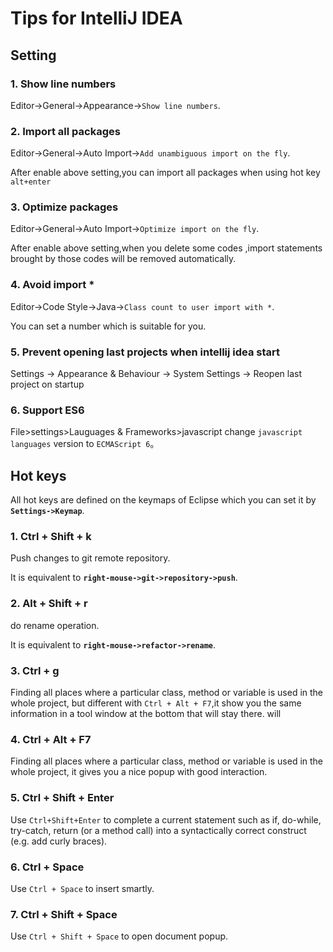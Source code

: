 # Tips for IntelliJ IDEA
## Setting

### 1. Show line numbers
Editor->General->Appearance->`Show line numbers`.

### 2. Import all packages
Editor->General->Auto Import->`Add unambiguous import on the fly`.

After enable above setting,you can import all packages when using hot key `alt+enter`

### 3. Optimize packages
Editor->General->Auto Import->`Optimize import on the fly`.

After enable above setting,when you delete some codes ,import statements brought by those codes will be removed automatically.

### 4. Avoid  import *
Editor->Code Style->Java->`Class count to user import with *`.

You can set a number which is suitable for you.

### 5. Prevent opening last projects when intellij idea start
Settings -> Appearance & Behaviour -> System Settings -> Reopen last project on startup

### 6. Support ES6
File>settings>Lauguages & Frameworks>javascript
change `javascript languages` version to `ECMAScript 6`。

## Hot keys

All hot keys are defined on the keymaps of Eclipse which you can set it by **`Settings->Keymap`**.

### 1. Ctrl + Shift + k

Push changes to git remote repository.

It is equivalent to **`right-mouse->git->repository->push`**.

### 2. Alt + Shift + r

do rename operation.

It is equivalent to **`right-mouse->refactor->rename`**.

### 3. Ctrl + g

Finding all places where a particular class, method or variable is used in the whole project,
but different with `Ctrl + Alt + F7`,it show you the same information in a tool window at the bottom that will stay there.
will 

### 4. Ctrl + Alt + F7

Finding all places where a particular class, method or variable is used in the whole project,
it gives you a nice popup with good interaction.

### 5. Ctrl + Shift + Enter

Use `Ctrl+Shift+Enter` to complete a current statement such as if, do-while, try-catch, return (or a method call) into a syntactically correct construct (e.g. add curly braces).

### 6. Ctrl + Space

Use `Ctrl + Space` to insert smartly.

### 7. Ctrl + Shift + Space

Use `Ctrl + Shift + Space` to open document popup.

